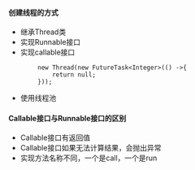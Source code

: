 #### 创建线程的方式
- 继承Thread类
- 实现Runnable接口
- 实现callable接口
```
        new Thread(new FutureTask<Integer>(() ->{
            return null;
        }));
```
- 使用线程池

#### Callable接口与Runnable接口的区别
- Callable接口有返回值
- Callable接口如果无法计算结果，会抛出异常
- 实现方法名称不同，一个是call，一个是run